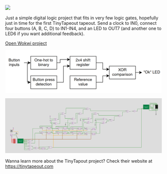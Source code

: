 ![](../../workflows/wokwi/badge.svg)

Just a simple digital logic project that fits in very few logic gates, hopefully just in time for the first TinyTapeout tapeout. Send a clock to IN0, connect four buttons (A, B, C, D) to IN1-IN4, and an LED to OUT7 (and another one to LED6 if you want additional feedback).

[Open Wokwi project](https://wokwi.com/projects/341438392303616596)

![High level diagram](high-level-diagram.png)

![Schematic](schematic.png)

Wanna learn more about the TinyTapout project? Check their website at https://tinytapeout.com
